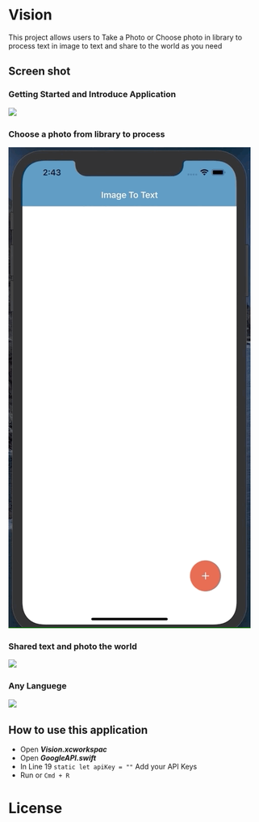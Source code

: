 #  Vision

This project allows users to Take a Photo or Choose photo in library to process text in image to text and share to the world as you need


## Screen shot

### Getting Started and Introduce Application

![](ScreenShot/1.gif)

### Choose a photo from library to process 

![](ScreenShot/2.gif)

### Shared text and photo the world

![](ScreenShot/3.gif)

### Any Languege 

![](ScreenShot/4,gif)


## How to use this application
- Open ***Vision.xcworkspac***
- Open ***GoogleAPI.swift***
- In Line 19 `static let apiKey = ""`  Add your API Keys
- Run or `Cmd + R`

# License

